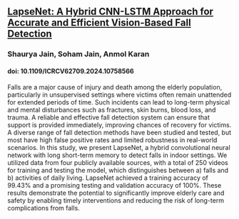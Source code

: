 ## [LapseNet: A Hybrid CNN-LSTM Approach for Accurate and Efficient Vision-Based Fall Detection]([url](https://ieeexplore.ieee.org/document/10758566))
### Shaurya Jain, Soham Jain, Anmol Karan
#### doi: 10.1109/ICRCV62709.2024.10758566

Falls are a major cause of injury and death among the elderly population, particularly in unsupervised settings where victims often remain unattended for extended periods of time. Such incidents can lead to long-term physical and mental disturbances such as fractures, skin burns, blood loss, and trauma. A reliable and effective fall detection system can ensure that support is provided immediately, improving chances of recovery for victims. A diverse range of fall detection methods have been studied and tested, but most have high false positive rates and limited robustness in real-world scenarios. In this study, we present LapseNet, a hybrid convolutional neural network with long short-term memory to detect falls in indoor settings. We utilized data from four publicly available sources, with a total of 250 videos for training and testing the model, which distinguishes between a) falls and b) activities of daily living. LapseNet achieved a training accuracy of 99.43% and a promising testing and validation accuracy of 100%. These results demonstrate the potential to significantly improve elderly care and safety by enabling timely interventions and reducing the risk of long-term complications from falls.
